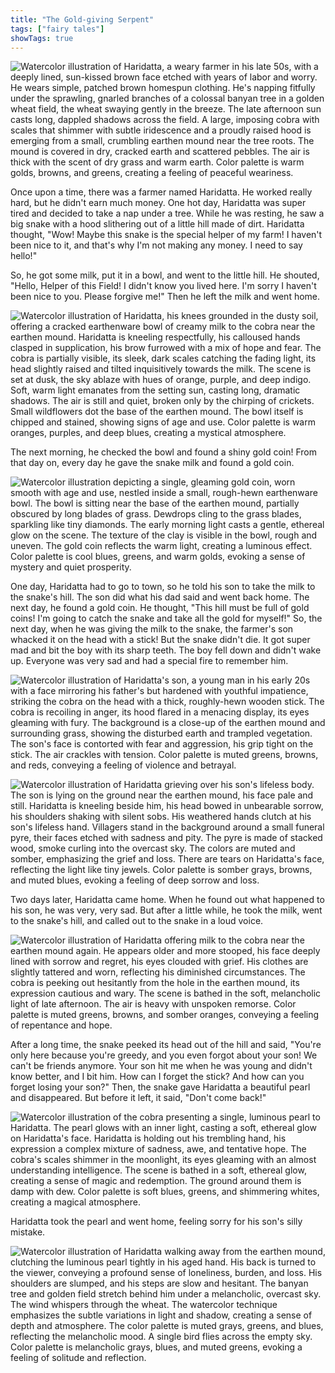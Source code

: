 ```yaml
---
title: "The Gold-giving Serpent"
tags: ["fairy tales"]
showTags: true
---
```

![Watercolor illustration of Haridatta, a weary farmer in his late 50s, with a deeply lined, sun-kissed brown face etched with years of labor and worry. He wears simple, patched brown homespun clothing. He's napping fitfully under the sprawling, gnarled branches of a colossal banyan tree in a golden wheat field, the wheat swaying gently in the breeze. The late afternoon sun casts long, dappled shadows across the field. A large, imposing cobra with scales that shimmer with subtle iridescence and a proudly raised hood is emerging from a small, crumbling earthen mound near the tree roots. The mound is covered in dry, cracked earth and scattered pebbles. The air is thick with the scent of dry grass and warm earth. Color palette is warm golds, browns, and greens, creating a feeling of peaceful weariness.](/images/image_fairy-tales-the-gold-giving-serpent0.png)

Once upon a time, there was a farmer named Haridatta. He worked really hard, but he didn't earn much money. One hot day, Haridatta was super tired and decided to take a nap under a tree. While he was resting, he saw a big snake with a hood slithering out of a little hill made of dirt. Haridatta thought, "Wow! Maybe this snake is the special helper of my farm! I haven't been nice to it, and that's why I'm not making any money. I need to say hello!" 


So, he got some milk, put it in a bowl, and went to the little hill. He shouted, "Hello, Helper of this Field! I didn't know you lived here. I'm sorry I haven't been nice to you. Please forgive me!" Then he left the milk and went home.

![Watercolor illustration of Haridatta, his knees grounded in the dusty soil, offering a cracked earthenware bowl of creamy milk to the cobra near the earthen mound. Haridatta is kneeling respectfully, his calloused hands clasped in supplication, his brow furrowed with a mix of hope and fear. The cobra is partially visible, its sleek, dark scales catching the fading light, its head slightly raised and tilted inquisitively towards the milk. The scene is set at dusk, the sky ablaze with hues of orange, purple, and deep indigo. Soft, warm light emanates from the setting sun, casting long, dramatic shadows. The air is still and quiet, broken only by the chirping of crickets. Small wildflowers dot the base of the earthen mound. The bowl itself is chipped and stained, showing signs of age and use. Color palette is warm oranges, purples, and deep blues, creating a mystical atmosphere.](/images/image_fairy-tales-the-gold-giving-serpent1.png)

The next morning, he checked the bowl and found a shiny gold coin! From that day on, every day he gave the snake milk and found a gold coin.

![Watercolor illustration depicting a single, gleaming gold coin, worn smooth with age and use, nestled inside a small, rough-hewn earthenware bowl. The bowl is sitting near the base of the earthen mound, partially obscured by long blades of grass. Dewdrops cling to the grass blades, sparkling like tiny diamonds. The early morning light casts a gentle, ethereal glow on the scene. The texture of the clay is visible in the bowl, rough and uneven. The gold coin reflects the warm light, creating a luminous effect. Color palette is cool blues, greens, and warm golds, evoking a sense of mystery and quiet prosperity.](/images/image_fairy-tales-the-gold-giving-serpent2.png)

One day, Haridatta had to go to town, so he told his son to take the milk to the snake's hill. The son did what his dad said and went back home. The next day, he found a gold coin. He thought, "This hill must be full of gold coins! I'm going to catch the snake and take all the gold for myself!" So, the next day, when he was giving the milk to the snake, the farmer's son whacked it on the head with a stick! But the snake didn't die. It got super mad and bit the boy with its sharp teeth. The boy fell down and didn't wake up. Everyone was very sad and had a special fire to remember him.

![Watercolor illustration of Haridatta's son, a young man in his early 20s with a face mirroring his father's but hardened with youthful impatience, striking the cobra on the head with a thick, roughly-hewn wooden stick. The cobra is recoiling in anger, its hood flared in a menacing display, its eyes gleaming with fury. The background is a close-up of the earthen mound and surrounding grass, showing the disturbed earth and trampled vegetation. The son's face is contorted with fear and aggression, his grip tight on the stick. The air crackles with tension. Color palette is muted greens, browns, and reds, conveying a feeling of violence and betrayal.](/images/image_fairy-tales-the-gold-giving-serpent3.png)

![Watercolor illustration of Haridatta grieving over his son's lifeless body. The son is lying on the ground near the earthen mound, his face pale and still. Haridatta is kneeling beside him, his head bowed in unbearable sorrow, his shoulders shaking with silent sobs. His weathered hands clutch at his son's lifeless hand. Villagers stand in the background around a small funeral pyre, their faces etched with sadness and pity. The pyre is made of stacked wood, smoke curling into the overcast sky. The colors are muted and somber, emphasizing the grief and loss. There are tears on Haridatta's face, reflecting the light like tiny jewels. Color palette is somber grays, browns, and muted blues, evoking a feeling of deep sorrow and loss.](/images/image_fairy-tales-the-gold-giving-serpent4.png)

Two days later, Haridatta came home. When he found out what happened to his son, he was very, very sad. But after a little while, he took the milk, went to the snake's hill, and called out to the snake in a loud voice.

![Watercolor illustration of Haridatta offering milk to the cobra near the earthen mound again. He appears older and more stooped, his face deeply lined with sorrow and regret, his eyes clouded with grief. His clothes are slightly tattered and worn, reflecting his diminished circumstances. The cobra is peeking out hesitantly from the hole in the earthen mound, its expression cautious and wary. The scene is bathed in the soft, melancholic light of late afternoon. The air is heavy with unspoken remorse. Color palette is muted greens, browns, and somber oranges, conveying a feeling of repentance and hope.](/images/image_fairy-tales-the-gold-giving-serpent5.png)

After a long time, the snake peeked its head out of the hill and said, "You're only here because you're greedy, and you even forgot about your son! We can't be friends anymore. Your son hit me when he was young and didn't know better, and I bit him. How can I forget the stick? And how can you forget losing your son?" Then, the snake gave Haridatta a beautiful pearl and disappeared. But before it left, it said, "Don't come back!"

![Watercolor illustration of the cobra presenting a single, luminous pearl to Haridatta. The pearl glows with an inner light, casting a soft, ethereal glow on Haridatta's face. Haridatta is holding out his trembling hand, his expression a complex mixture of sadness, awe, and tentative hope. The cobra's scales shimmer in the moonlight, its eyes gleaming with an almost understanding intelligence. The scene is bathed in a soft, ethereal glow, creating a sense of magic and redemption. The ground around them is damp with dew. Color palette is soft blues, greens, and shimmering whites, creating a magical atmosphere.](/images/image_fairy-tales-the-gold-giving-serpent6.png)

Haridatta took the pearl and went home, feeling sorry for his son's silly mistake.

![Watercolor illustration of Haridatta walking away from the earthen mound, clutching the luminous pearl tightly in his aged hand. His back is turned to the viewer, conveying a profound sense of loneliness, burden, and loss. His shoulders are slumped, and his steps are slow and hesitant. The banyan tree and golden field stretch behind him under a melancholic, overcast sky. The wind whispers through the wheat. The watercolor technique emphasizes the subtle variations in light and shadow, creating a sense of depth and atmosphere. The color palette is muted grays, greens, and blues, reflecting the melancholic mood. A single bird flies across the empty sky. Color palette is melancholic grays, blues, and muted greens, evoking a feeling of solitude and reflection.](/images/image_fairy-tales-the-gold-giving-serpent7.png)